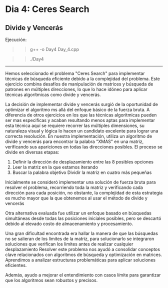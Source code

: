 # Dia 4: Ceres Search  
## Divide y Vencerás  
Ejecución:

>>  g++ -o Day4 Day_4.cpp

>>./Day4
***
Hemos seleccionado el problema "Ceres Search" para implementar técnicas de búsqueda eficiente debido a la complejidad del problema. Este ejercicio combina desafíos de manipulación de matrices y búsqueda de patrones en múltiples direcciones, lo que lo hace idóneo para aplicar técnicas algorítmicas como divide y vencerás.

La decisión de implementar divide y vencerás surgió de la oportunidad de optimizar el algoritmo ms allá del enfoque básico de la fuerza bruta. A diferencia de otros ejercicios en los que las técnicas algorítmicas pueden ser mas especificas y acaban resultando menos aptas para implementar esta técnica aquí se requiere recorrer las múltiples dimensiones, su naturaleza visual y lógica lo hacen un candidato excelente para lograr una correcta resolución.
En nuestra implementación, utiliza un algoritmo de divide y vencerás para encontrar la palabra "XMAS" en una matriz, verificando sus apariciones en todas las direcciones posibles.
El proceso se divide en diversas etapas:

1. Definir la dirección de desplazamiento entre las 8 posibles opciones
2. Leer la matriz en la que estamos iterando
3. Buscar la palabra objetivo Dividir la matriz en cuatro más pequeñas

Inicialmente se consideró implementar una solución de fuerza bruta para resolver el problema, recorriendo toda la matriz y verificando cada dirección para cada posición, no obstante, la complejidad de esta estrategia es mucho mayor que la que obtenemos al usar el método de divide y vencerás

Otra alternativa evaluada fue utilizar un enfoque basado en búsquedas simultáneas desde todas las posiciones iniciales posibles, pero se descartó debido al elevado costo de almacenamiento y procesamiento.

Una gran dificultad encontrada era hallar la manera de que las búsquedas no se salieran de los límites de la matriz, para solucionarlo se integraron soluciones que verifican los limites antes de realizar cualquier desplazamiento
Resolver este problema nos ayudó a consolidar conceptos clave relacionados con algoritmos de búsqueda y optimización en matrices. Aprendimos a analizar estructuras problemáticas para aplicar soluciones eficientes. 

Además, ayudo a mejorar el entendimiento con casos límite para garantizar que los algoritmos sean robustos y precisos.


